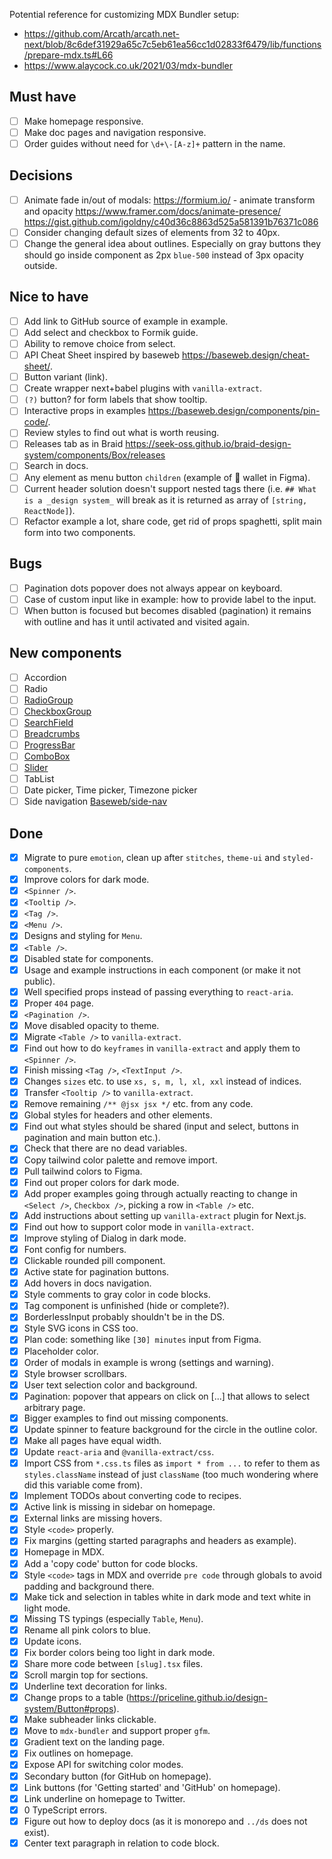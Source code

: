 Potential reference for customizing MDX Bundler setup:

- https://github.com/Arcath/arcath.net-next/blob/8c6def31929a65c7c5eb61ea56cc1d02833f6479/lib/functions/prepare-mdx.ts#L66
- https://www.alaycock.co.uk/2021/03/mdx-bundler

## Must have

- [ ] Make homepage responsive.
- [ ] Make doc pages and navigation responsive.
- [ ] Order guides without need for `\d+\-[A-z]+` pattern in the name.

## Decisions

- [ ] Animate fade in/out of modals:
      https://formium.io/ - animate transform and opacity
      https://www.framer.com/docs/animate-presence/
      https://gist.github.com/igoldny/c40d36c8863d525a581391b76371c086
- [ ] Consider changing default sizes of elements from 32 to 40px.
- [ ] Change the general idea about outlines. Especially on gray buttons they should go inside component as 2px `blue-500` instead of 3px opacity outside.

## Nice to have

- [ ] Add link to GitHub source of example in example.
- [ ] Add select and checkbox to Formik guide.
- [ ] Ability to remove choice from select.
- [ ] API Cheat Sheet inspired by baseweb https://baseweb.design/cheat-sheet/.
- [ ] Button variant (link).
- [ ] Create wrapper next+babel plugins with `vanilla-extract`.
- [ ] `(?)` button? for form labels that show tooltip.
- [ ] Interactive props in examples https://baseweb.design/components/pin-code/.
- [ ] Review styles to find out what is worth reusing.
- [ ] Releases tab as in Braid https://seek-oss.github.io/braid-design-system/components/Box/releases
- [ ] Search in docs.
- [ ] Any element as menu button `children` (example of 🦊 wallet in Figma).
- [ ] Current header solution doesn't support nested tags there (i.e. `## What is a _design system_` will break as it is returned as array of `[string, ReactNode]`).
- [ ] Refactor example a lot, share code, get rid of props spaghetti, split main form into two components.

## Bugs

- [ ] Pagination dots popover does not always appear on keyboard.
- [ ] Case of custom input like in example: how to provide label to the input.
- [ ] When button is focused but becomes disabled (pagination) it remains with outline and has it until activated and visited again.

## New components

- [ ] Accordion
- [ ] Radio
- [ ] [RadioGroup](https://react-spectrum.adobe.com/react-aria/useRadioGroup.html)
- [ ] [CheckboxGroup](https://react-spectrum.adobe.com/react-aria/useCheckboxGroup.html)
- [ ] [SearchField](https://react-spectrum.adobe.com/react-aria/useSearchField.html)
- [ ] [Breadcrumbs](https://react-spectrum.adobe.com/react-aria/useBreadcrumbs.html)
- [ ] [ProgressBar](https://react-spectrum.adobe.com/react-aria/useProgressBar.html)
- [ ] [ComboBox](https://react-spectrum.adobe.com/react-aria/useComboBox.html)
- [ ] [Slider](https://react-spectrum.adobe.com/react-aria/useSlider.html)
- [ ] TabList
- [ ] Date picker, Time picker, Timezone picker
- [ ] Side navigation [Baseweb/side-nav](https://baseweb.design/components/side-nav)

## Done

- [x] Migrate to pure `emotion`, clean up after `stitches`, `theme-ui` and `styled-components`.
- [x] Improve colors for dark mode.
- [x] `<Spinner />`.
- [x] `<Tooltip />`.
- [x] `<Tag />`.
- [x] `<Menu />`.
- [x] Designs and styling for `Menu`.
- [x] `<Table />`.
- [x] Disabled state for components.
- [x] Usage and example instructions in each component (or make it not public).
- [x] Well specified props instead of passing everything to `react-aria`.
- [x] Proper `404` page.
- [x] `<Pagination />`.
- [x] Move disabled opacity to theme.
- [x] Migrate `<Table />` to `vanilla-extract`.
- [x] Find out how to do `keyframes` in `vanilla-extract` and apply them to `<Spinner />`.
- [x] Finish missing `<Tag />`, `<TextInput />`.
- [x] Changes `sizes` etc. to use `xs, s, m, l, xl, xxl` instead of indices.
- [x] Transfer `<Tooltip />` to `vanilla-extract`.
- [x] Remove remaining `/** @jsx jsx */` etc. from any code.
- [x] Global styles for headers and other elements.
- [x] Find out what styles should be shared (input and select, buttons in pagination and main button etc.).
- [x] Check that there are no dead variables.
- [x] Copy tailwind color palette and remove import.
- [x] Pull tailwind colors to Figma.
- [x] Find out proper colors for dark mode.
- [x] Add proper examples going through actually reacting to change in `<Select />`, `Checkbox />`, picking a row in `<Table />` etc.
- [x] Add instructions about setting up `vanilla-extract` plugin for Next.js.
- [x] Find out how to support color mode in `vanilla-extract`.
- [x] Improve styling of Dialog in dark mode.
- [x] Font config for numbers.
- [x] Clickable rounded pill component.
- [x] Active state for pagination buttons.
- [x] Add hovers in docs navigation.
- [x] Style comments to gray color in code blocks.
- [x] Tag component is unfinished (hide or complete?).
- [x] BorderlessInput probably shouldn't be in the DS.
- [x] Style SVG icons in CSS too.
- [x] Plan code: something like `[30] minutes` input from Figma.
- [x] Placeholder color.
- [x] Order of modals in example is wrong (settings and warning).
- [x] Style browser scrollbars.
- [x] User text selection color and background.
- [x] Pagination: popover that appears on click on [...] that allows to select arbitrary page.
- [x] Bigger examples to find out missing components.
- [x] Update spinner to feature background for the circle in the outline color.
- [x] Make all pages have equal width.
- [x] Update `react-aria` and `@vanilla-extract/css`.
- [x] Import CSS from `*.css.ts` files as `import * from ...` to refer to them as `styles.className` instead of just `className` (too much wondering where did this variable come from).
- [x] Implement TODOs about converting code to recipes.
- [x] Active link is missing in sidebar on homepage.
- [x] External links are missing hovers.
- [x] Style `<code>` properly.
- [x] Fix margins (getting started paragraphs and headers as example).
- [x] Homepage in MDX.
- [x] Add a 'copy code' button for code blocks.
- [x] Style `<code>` tags in MDX and override `pre code` through globals to avoid padding and background there.
- [x] Make tick and selection in tables white in dark mode and text white in light mode.
- [x] Missing TS typings (especially `Table`, `Menu`).
- [x] Rename all pink colors to blue.
- [x] Update icons.
- [x] Fix border colors being too light in dark mode.
- [x] Share more code between `[slug].tsx` files.
- [x] Scroll margin top for sections.
- [x] Underline text decoration for links.
- [x] Change props to a table (https://priceline.github.io/design-system/Button#props).
- [x] Make subheader links clickable.
- [x] Move to `mdx-bundler` and support proper `gfm`.
- [x] Gradient text on the landing page.
- [x] Fix outlines on homepage.
- [x] Expose API for switching color modes.
- [x] Secondary button (for GitHub on homepage).
- [x] Link buttons (for 'Getting started' and 'GitHub' on homepage).
- [x] Link underline on homepage to Twitter.
- [x] 0 TypeScript errors.
- [x] Figure out how to deploy docs (as it is monorepo and `../ds` does not exist).
- [x] Center text paragraph in relation to code block.
